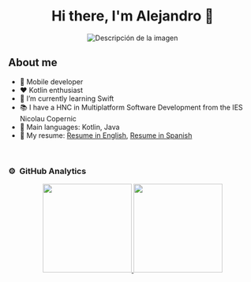 <div align="center">
<h1 align="center">Hi there, I'm Alejandro 👋</h1>
</div>

<p align="center">
  <img src="https://i.imgur.com/oYbMLIK_d.jpg?maxwidth=520&shape=thumb&fidelity=high" alt="Descripción de la imagen">
</p>

## About me

- 📲 Mobile developer
- ❤️ Kotlin enthusiast 
- 🌱 I’m currently learning Swift
- 📚 I have a HNC in Multiplatform Software Development from the IES Nicolau Copernic
- 🌟 Main languages: Kotlin, Java
- 📜 My resume: [Resume in English](https://drive.google.com/file/d/1pEYE4Pn2dyFkZZUv8xuFf1kTwku-bypa/view?usp=sharing), [Resume in Spanish](https://drive.google.com/file/d/19Nbo_pkAzFJJe6cHNGazpmI1YzTPreKy/view?usp=sharing)


</br>

### ⚙️ &nbsp;GitHub Analytics

<p align="center">
<a href="https://github.com/alejandroglzdev">
  <img height="180em" src="https://github-readme-stats-eight-theta.vercel.app/api?username=alejandroglzdev&show_icons=true&theme=algolia&include_all_commits=true&count_private=true"/>
  <img height="180em" src="https://github-readme-stats-eight-theta.vercel.app/api/top-langs/?username=alejandroglzdev&layout=compact&langs_count=8&theme=algolia"/>
</a>
</p>

<!--
**alejandroglzdev/alejandroglzdev** is a ✨ _special_ ✨ repository because its `README.md` (this file) appears on your GitHub profile.

Here are some ideas to get you started:

- 🔭 I’m currently working on ...
- 🌱 I’m currently learning ...
- 👯 I’m looking to collaborate on ...
- 🤔 I’m looking for help with ...
- 💬 Ask me about ...
- 📫 How to reach me: ...
- 😄 Pronouns: ...
- ⚡ Fun fact: ...
-->
